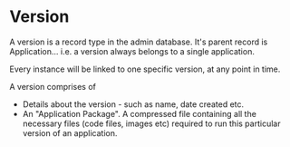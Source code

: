 # Version

A version is a record type in the admin database. It's parent record is Application... i.e. a version always belongs to a single application.

Every instance will be linked to one specific version, at any point in time.

A version comprises of

* Details about the version - such as name, date created etc.
* An "Application Package". A compressed file containing all the necessary files \(code files, images etc\) required to run this particular version of an application.

